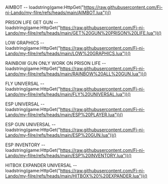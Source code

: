 AIMBOT --  loadstring(game:HttpGet("https://raw.githubusercontent.com/Fi-ni-Lando/my-filre/refs/heads/main/AIMBOT.lua"))()


PRISON LIFE GET GUN --  loadstring(game:HttpGet("https://raw.githubusercontent.com/Fi-ni-Lando/my-filre/refs/heads/main/GET%20GUN%20PRISON%20LIFE.lua"))()


LOW GRAPHICS --  loadstring(game:HttpGet("https://raw.githubusercontent.com/Fi-ni-Lando/my-filre/refs/heads/main/LOW%20GRAPHICS.lua"))()


RAINBOW GUN ONLY WORK ON PRISON LIFE --  loadstring(game:HttpGet("https://raw.githubusercontent.com/Fi-ni-Lando/my-filre/refs/heads/main/RAINBOW%20ALL%20GUN.lua"))()


FLY UNIVERSAL --  loadstring(game:HttpGet("https://raw.githubusercontent.com/Fi-ni-Lando/my-filre/refs/heads/main/FLY%20UNIVERSAL.lua"))()


ESP UNIVERSAL --  loadstring(game:HttpGet("https://raw.githubusercontent.com/Fi-ni-Lando/my-filre/refs/heads/main/ESP%20PLAYER.lua"))()


ESP GUN UNIVERSAL --  loadstring(game:HttpGet("https://raw.githubusercontent.com/Fi-ni-Lando/my-filre/refs/heads/main/ESP%20GUN.lua"))()


ESP INVENTORY --  loadstring(game:HttpGet("https://raw.githubusercontent.com/Fi-ni-Lando/my-filre/refs/heads/main/ESP%20INVENTORY.lua"))()


HITBOX EXPANDER UNIVERSAL --  loadstring(game:HttpGet("https://raw.githubusercontent.com/Fi-ni-Lando/my-filre/refs/heads/main/HITBOX%20%20EXPANDER.lua"))()
